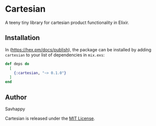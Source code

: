 # Cartesian

A teeny tiny library for cartesian product functionality in Elixir.

## Installation

In (https://hex.pm/docs/publish), the package can be installed
by adding `cartesian` to your list of dependencies in `mix.exs`:

```elixir
def deps do
  [
    {:cartesian, "~> 0.1.0"}
  ]
end
```

<!-- Documentation can be generated with [ExDoc](https://github.com/elixir-lang/ex_doc)
and published on [HexDocs](https://hexdocs.pm). Once published, the docs can
be found at <https://hexdocs.pm/cartesian>. -->

## Author
Savhappy

Cartesian is released under the [MIT License](https://github.com/appcues/exsentry/blob/master/LICENSE.txt).

